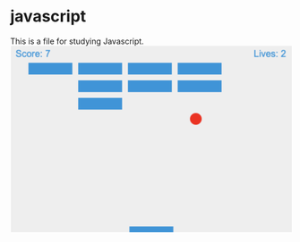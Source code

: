 # javascript
This is a file for studying Javascript.
![image](https://github.com/flicker8815/javascript/blob/master/螢幕快照%202020-05-18%20上午12.02.37.png)

